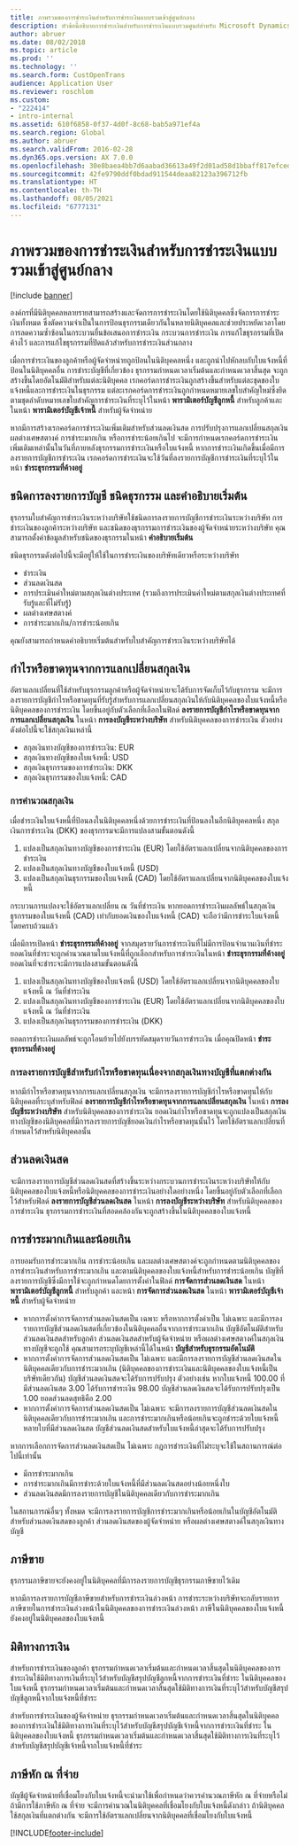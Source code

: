 ```yaml
---
title: ภาพรวมของการชำระเงินสำหรับการชำระเงินแบบรวมเข้าสู่ศูนย์กลาง
description: หัวข้อนี้อธิบายการชำระเงินสำหรับการชำระเงินแบบรวมศูนย์สำหรับ Microsoft Dynamics 365 Finance
author: abruer
ms.date: 08/02/2018
ms.topic: article
ms.prod: ''
ms.technology: ''
ms.search.form: CustOpenTrans
audience: Application User
ms.reviewer: roschlom
ms.custom:
- "222414"
- intro-internal
ms.assetid: 610f6858-0f37-4d0f-8c68-bab5a971ef4a
ms.search.region: Global
ms.author: abruer
ms.search.validFrom: 2016-02-28
ms.dyn365.ops.version: AX 7.0.0
ms.openlocfilehash: 30e8baea4bb7d6aabad36613a49f2d01ad58d1bbaff817efced5bb85f9835687
ms.sourcegitcommit: 42fe9790ddf0bdad911544deaa82123a396712fb
ms.translationtype: HT
ms.contentlocale: th-TH
ms.lasthandoff: 08/05/2021
ms.locfileid: "6777131"
---
```

# <a name="settlement-overview-for-centralized-payments"></a>ภาพรวมของการชำระเงินสำหรับการชำระเงินแบบรวมเข้าสู่ศูนย์กลาง

[!include [banner](../includes/banner.md)]

องค์กรที่มีนิติบุคคลหลายรายสามารถสร้างและจัดการการชำระเงินโดยใช้นิติบุคคลซึ่งจัดการการชำระเงินทั้งหมด ซึ่งตัดความจำเป็นในการป้อนธุรกรรมเดียวกันในหลายนิติบุคคลและช่วยประหยัดเวลาโดยการลดความซ้ำซ้อนในกระบวนยื่นข้อเสนอการชำระเงิน กระบวนการชำระเงิน การแก้ไขธุรกรรมที่เปิดค้างไว้ และการแก้ไขธุรกรรมที่ปิดแล้วสำหรับการชำระเงินส่วนกลาง 

เมื่อการชำระเงินของลูกค้าหรือผู้จัดจำหน่ายถูกป้อนในนิติบุคคลหนึ่ง และถูกนำไปหักลบกับใบแจ้งหนี้ที่ป้อนในนิติบุคคลอื่น การชำระบัญชีที่เกี่ยวข้อง ธุรกรรมกำหนดเวลาเริ่มต้นและกำหนดเวลาสิ้นสุด จะถูกสร้างขึ้นโดยอัตโนมัติสำหรับแต่ละนิติบุคคล เรกคอร์ดการชำระเงินถูกสร้างขึ้นสำหรับแต่ละชุดของใบแจ้งหนี้และการชำระเงินในธุรกรรม แต่ละเรกคอร์ดการชำระเงินถูกกำหนดหมายเลขใบสำคัญใหม่ซึ่งยึดตามชุดลำดับหมายเลขใบสำคัญการชำระเงินที่ระบุไว้ในหน้า **พารามิเตอร์บัญชีลูกหนี้** สำหรับลูกค้าและในหน้า **พารามิเตอร์บัญชีเจ้าหนี้** สำหรับผู้จัดจำหน่าย 

หากมีการสร้างเรกคอร์ดการชำระเงินเพิ่มเติมสำหรับส่วนลดเงินสด การปรับปรุงการแลกเปลี่ยนสกุลเงิน ผลต่างเศษสตางค์ การชำระมากเกิน หรือการชำระน้อยเกินไป จะมีการกำหนดเรกคอร์ดการชำระเงินเพิ่มเติมเหล่านั้นในวันที่ภายหลังธุรกรรมการชำระเงินหรือใบแจ้งหนี้ หากการชำระเงินเกิดขึ้นเมื่อมีการลงรายการบัญชีการชำระเงิน เรกคอร์ดการชำระเงินจะใช้วันที่ลงรายการบัญชีการชำระเงินที่ระบุไว้ในหน้า **ชำระธุรกรรมที่ค้างอยู่**

## <a name="posting-types-transaction-types-and-default-descriptions"></a>ชนิดการลงรายการบัญชี ชนิดธุรกรรม และคำอธิบายเริ่มต้น

ธุรกรรมใบสำคัญการชำระเงินระหว่างบริษัทใช้ชนิดการลงรายการบัญชีการชำระเงินระหว่างบริษัท การชำระเงินของลูกค้าระหว่างบริษัท และชนิดของธุรกรรมการชำระเงินของผู้จัดจำหน่ายระหว่างบริษัท คุณสามารถตั้งค่าข้อมูลสำหรับชนิดของธุรกรรมในหน้า **คำอธิบายเริ่มต้น** 

ชนิดธุรกรรมดังต่อไปนี้จะมีอยู่ให้ใช้ในการชำระเงินของบริษัทเดียวหรือระหว่างบริษัท

-   ชำระเงิน
-   ส่วนลดเงินสด
-   การประเมินค่าใหม่ตามสกุลเงินต่างประเทศ (รวมถึงการประเมินค่าใหม่ตามสกุลเงินต่างประเทศที่รับรู้และที่ไม่รับรู้)
-   ผลต่างเศษสตางค์
-   การชำระมากเกิน/การชำระน้อยเกิน

คุณยังสามารถกำหนดคำอธิบายเริ่มต้นสำหรับใบสำคัญการชำระเงินระหว่างบริษัทได้

## <a name="currency-exchange-gains-or-losses"></a>กำไรหรือขาดทุนจากการแลกเปลี่ยนสกุลเงิน

อัตราแลกเปลี่ยนที่ใช้สำหรับธุรกรรมลูกค้าหรือผู้จัดจำหน่ายจะได้รับการจัดเก็บไว้กับธุรกรรม จะมีการลงรายการบัญชีกำไรหรือขาดทุนที่รับรู้สำหรับการแลกเปลี่ยนสกุลเงินให้กับนิติบุคคลของใบแจ้งหนี้หรือนิติบุคคลของการชำระเงิน โดยขึ้นอยู่กับตัวเลือกที่เลือกในฟิลด์ **ลงรายการบัญชีกำไรหรือขาดทุนจากการแลกเปลี่ยนสกุลเงิน** ในหน้า **การลงบัญชีระหว่างบริษัท** สำหรับนิติบุคคลของการชำระเงิน ตัวอย่างดังต่อไปนี้จะใช้สกุลเงินเหล่านี้
-   สกุลเงินทางบัญชีของการชำระเงิน: EUR
-   สกุลเงินทางบัญชีของใบแจ้งหนี้: USD
-   สกุลเงินธุรกรรมของการชำระเงิน: DKK
-   สกุลเงินธุรกรรมของใบแจ้งหนี้: CAD

### <a name="currency-calculations"></a>การคำนวณสกุลเงิน

เมื่อชำระเงินใบแจ้งหนี้ที่ป้อนลงในนิติบุคคลหนึ่งด้วยการชำระเงินที่ป้อนลงในอีกนิติบุคคลหนึ่ง สกุลเงินการชำระเงิน (DKK) ของธุรกรรมจะมีการแปลงสามขั้นตอนดังนี้
1.  แปลงเป็นสกุลเงินทางบัญชีของการชำระเงิน (EUR) โดยใช้อัตราแลกเปลี่ยนจากนิติบุคคลของการชำระเงิน
2.  แปลงเป็นสกุลเงินทางบัญชีของใบแจ้งหนี้ (USD)
3.  แปลงเป็นสกุลเงินธุรกรรมของใบแจ้งหนี้ (CAD) โดยใช้อัตราแลกเปลี่ยนจากนิติบุคคลของใบแจ้งหนี้

กระบวนการแปลงจะใช้อัตราแลกเปลี่ยน ณ วันที่ชำระเงิน หากยอดการชำระเงินผลลัพธ์ในสกุลเงินธุรกรรมของใบแจ้งหนี้ (CAD) เท่ากับยอดเงินของใบแจ้งหนี้ (CAD) จะถือว่ามีการชำระใบแจ้งหนี้โดยครบถ้วนแล้ว 

เมื่อมีการเปิดหน้า **ชำระธุรกรรมที่ค้างอยู่** จากสมุดรายวันการชำระเงินที่ไม่มีการป้อนจำนวนเงินที่ชำระ ยอดเงินที่ชำระจะถูกคำนวณตามใบแจ้งหนี้ที่ถูกเลือกสำหรับการชำระเงินในหน้า **ชำระธุรกรรมที่ค้างอยู่** ยอดเงินที่จะชำระจะมีการแปลงสามขั้นตอนดังนี้
1.  แปลงเป็นสกุลเงินทางบัญชีของใบแจ้งหนี้ (USD) โดยใช้อัตราแลกเปลี่ยนจากนิติบุคคลของใบแจ้งหนี้ ณ วันที่ชำระเงิน
2.  แปลงเป็นสกุลเงินทางบัญชีของการชำระเงิน (EUR) โดยใช้อัตราแลกเปลี่ยนจากนิติบุคคลของใบแจ้งหนี้ ณ วันที่ชำระเงิน
3.  แปลงเป็นสกุลเงินธุรกรรมของการชำระเงิน (DKK)

ยอดการชำระเงินผลลัพธ์จะถูกโอนย้ายไปยังบรรทัดสมุดรายวันการชำระเงิน เมื่อคุณปิดหน้า **ชำระธุรกรรมที่ค้างอยู่**

### <a name="posting-for-gain-or-loss-because-of-different-accounting-currencies"></a>การลงรายการบัญชีสำหรับกำไรหรือขาดทุนเนื่องจากสกุลเงินทางบัญชีที่แตกต่างกัน

หากมีกำไรหรือขาดทุนจากการแลกเปลี่ยนสกุลเงิน จะมีการลงรายการบัญชีกำไรหรือขาดทุนให้กับนิติบุคคลที่ระบุสำหรับฟิลด์ **ลงรายการบัญชีกำไรหรือขาดทุนจากการแลกเปลี่ยนสกุลเงิน** ในหน้า **การลงบัญชีระหว่างบริษัท** สำหรับนิติบุคคลของการชำระเงิน ยอดเงินกำไรหรือขาดทุนจะถูกแปลงเป็นสกุลเงินทางบัญชีของนิติบุคคลที่มีการลงรายการบัญชียอดเงินกำไรหรือขาดทุนนั้นไว้ โดยใช้อัตราแลกเปลี่ยนที่กำหนดไว้สำหรับนิติบุคคลนั้น

## <a name="cash-discounts"></a>ส่วนลดเงินสด

จะมีการลงรายการบัญชีส่วนลดเงินสดที่สร้างขึ้นระหว่างกระบวนการชำระเงินระหว่างบริษัทให้กับนิติบุคคลของใบแจ้งหนี้หรือนิติบุคคลของการชำระเงินอย่างใดอย่างหนึ่ง โดยขึ้นอยู่กับตัวเลือกที่เลือกไว้สำหรับฟิลด์ **ลงรายการบัญชีส่วนลดเงินสด** ในหน้า **การลงบัญชีระหว่างบริษัท** สำหรับนิติบุคคลของการชำระเงิน ธุรกรรมการชำระเงินที่สอดคล้องกันจะถูกสร้างขึ้นในนิติบุคคลของใบแจ้งหนี้

## <a name="overpayments-and-underpayments"></a>การชำระมากเกินและน้อยเกิน

การยอมรับการชำระมากเกิน การชำระน้อยเกิน และผลต่างเศษสตางค์จะถูกกำหนดตามนิติบุคคลของการชำระเงินสำหรับการชำระมากเกิน และตามนิติบุคคลของใบแจ้งหนี้สำหรับการชำระน้อยเกิน บัญชีที่ลงรายการบัญชีซึ่งมีการใช้จะถูกกำหนดโดยการตั้งค่าในฟิลด์ **การจัดการส่วนลดเงินสด** ในหน้า **พารามิเตอร์บัญชีลูกหนี้** สำหรับลูกค้า และหน้า **การจัดการส่วนลดเงินสด** ในหน้า **พารามิเตอร์บัญชีเจ้าหนี้** สำหรับผู้จัดจำหน่าย

-   หากการตั้งค่าการจัดการส่วนลดเงินสดเป็น เฉพาะ หรือหากการตั้งค่าเป็น ไม่เฉพาะ และมีการลงรายการบัญชีส่วนลดเงินสดที่เกี่ยวข้องในนิติบุคคลอื่นจากการชำระมากเกิน บัญชีอัตโนมัติสำหรับส่วนลดเงินสดสำหรับลูกค้า ส่วนลดเงินสดสำหรับผู้จัดจำหน่าย หรือผลต่างเศษสตางค์ในสกุลเงินทางบัญชีจะถูกใช้ คุณสามารถระบุบัญชีเหล่านี้ได้ในหน้า **บัญชีสำหรับธุรกรรมอัตโนมัติ**
-   หากการตั้งค่าการจัดการส่วนลดเงินสดเป็น ไม่เฉพาะ และมีการลงรายการบัญชีส่วนลดเงินสดในนิติบุคคลเดียวกับการชำระมากเกิน (นิติบุคคลของการชำระเงินและนิติบุคคลของใบแจ้งหนี้เป็นบริษัทเดียวกัน) บัญชีส่วนลดเงินสดจะได้รับการปรับปรุง ตัวอย่างเช่น หากใบแจ้งหนี้ 100.00 ที่มีส่วนลดเงินสด 3.00 ได้รับการชำระเงิน 98.00 บัญชีส่วนลดเงินสดจะได้รับการปรับปรุงเป็น 1.00 ยอดส่วนลดสุทธิคือ 2.00
-   หากการตั้งค่าการจัดการส่วนลดเงินสดเป็น ไม่เฉพาะ จะมีการลงรายการบัญชีส่วนลดเงินสดในนิติบุคคลเดียวกับการชำระมากเกิน และการชำระมากเกินหรือน้อยเกินจะถูกชำระด้วยใบแจ้งหนี้หลายใบที่มีส่วนลดเงินสด บัญชีส่วนลดเงินสดสำหรับใบแจ้งหนี้ล่าสุดจะได้รับการปรับปรุง

หากการเลือกการจัดการส่วนลดเงินสดเป็น ไม่เฉพาะ กฎการชำระเงินที่ไม่ระบุจะใช้ในสถานการณ์ต่อไปนี้เท่านั้น
-   มีการชำระมากเกิน
-   การชำระมากเกินมีการชำระด้วยใบแจ้งหนี้ที่มีส่วนลดเงินสดอย่างน้อยหนึ่งใบ
-   ส่วนลดเงินสดมีการลงรายการบัญชีในนิติบุคคลเดียวกับการชำระมากเกิน

ในสถานการณ์อื่นๆ ทั้งหมด จะมีการลงรายการบัญชีการชำระมากเกินหรือน้อยเกินในบัญชีอัตโนมัติสำหรับส่วนลดเงินสดของลูกค้า ส่วนลดเงินสดของผู้จัดจำหน่าย หรือผลต่างเศษสตางค์ในสกุลเงินทางบัญชี

## <a name="sales-tax"></a>ภาษีขาย
ธุรกรรมภาษีขายจะยังคงอยู่ในนิติบุคคลที่มีการลงรายการบัญชีธุรกรรมภาษีขายไว้เดิม 

หากมีการลงรายการบัญชีภาษีขายสำหรับการชำระเงินล่วงหน้า การชำระระหว่างบริษัทจะกลับรายการภาษีขายในการชำระเงินล่วงหน้าในนิติบุคคลของการชำระเงินล่วงหน้า ภาษีในนิติบุคคลของใบแจ้งหนี้ยังคงอยู่ในนิติบุคคลของใบแจ้งหนี้

## <a name="financial-dimensions"></a>มิติทางการเงิน
สำหรับการชำระเงินของลูกค้า ธุรกรรมกำหนดเวลาเริ่มต้นและกำหนดเวลาสิ้นสุดในนิติบุคคลของการชำระเงินใช้มิติทางการเงินที่ระบุไว้สำหรับบัญชีสรุปบัญชีลูกหนี้จากการชำระเงินที่ชำระ ในนิติบุคคลของใบแจ้งหนี้ ธุรกรรมกำหนดเวลาเริ่มต้นและกำหนดเวลาสิ้นสุดใช้มิติทางการเงินที่ระบุไว้สำหรับบัญชีสรุปบัญชีลูกหนี้จากใบแจ้งหนี้ที่ชำระ 

สำหรับการชำระเงินของผู้จัดจำหน่าย ธุรกรรมกำหนดเวลาเริ่มต้นและกำหนดเวลาสิ้นสุดในนิติบุคคลของการชำระเงินใช้มิติทางการเงินที่ระบุไว้สำหรับบัญชีสรุปบัญชีเจ้าหนี้จากการชำระเงินที่ชำระ ในนิติบุคคลของใบแจ้งหนี้ ธุรกรรมกำหนดเวลาเริ่มต้นและกำหนดเวลาสิ้นสุดใช้มิติทางการเงินที่ระบุไว้สำหรับบัญชีสรุปบัญชีเจ้าหนี้จากใบแจ้งหนี้ที่ชำระ

## <a name="withholding-tax"></a>ภาษีหัก ณ ที่จ่าย
บัญชีผู้จัดจำหน่ายที่เชื่อมโยงกับใบแจ้งหนี้จะนำมาใช้เพื่อกำหนดว่าควรคำนวณภาษีหัก ณ ที่จ่ายหรือไม่ ถ้ามีการใช้ภาษีหัก ณ ที่จ่าย จะมีการคำนวณในนิติบุคคลที่เชื่อมโยงกับใบแจ้งหนี้ดังกล่าว ถ้านิติบุคคลใช้สกุลเงินที่แตกต่างกัน จะมีการใช้อัตราแลกเปลี่ยนจากนิติบุคคลที่เชื่อมโยงกับใบแจ้งหนี้


[!INCLUDE[footer-include](../../includes/footer-banner.md)]